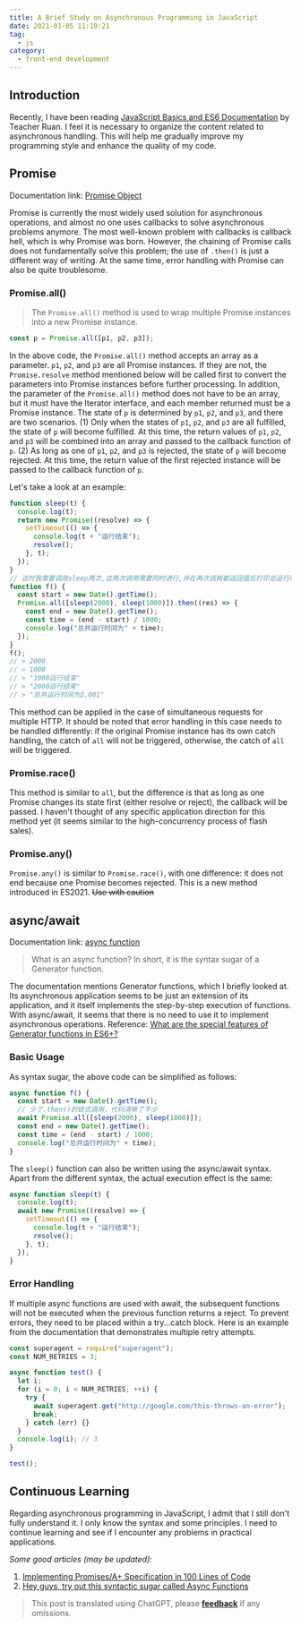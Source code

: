```yaml
---
title: A Brief Study on Asynchronous Programming in JavaScript
date: 2021-01-05 11:19:21
tag:
  - js
category:
  - front-end development
---
```


## Introduction

Recently, I have been reading [JavaScript Basics and ES6 Documentation](https://wangdoc.com/) by Teacher Ruan. I feel it is necessary to organize the content related to asynchronous handling. This will help me gradually improve my programming style and enhance the quality of my code.

## Promise

Documentation link: [Promise Object](https://wangdoc.com/es6/promise.html "Promise Object")

Promise is currently the most widely used solution for asynchronous operations, and almost no one uses callbacks to solve asynchronous problems anymore. The most well-known problem with callbacks is callback hell, which is why Promise was born. However, the chaining of Promise calls does not fundamentally solve this problem; the use of `.then()` is just a different way of writing. At the same time, error handling with Promise can also be quite troublesome.

### Promise.all()

> The `Promise.all()` method is used to wrap multiple Promise instances into a new Promise instance.

```js
const p = Promise.all([p1, p2, p3]);
```

In the above code, the `Promise.all()` method accepts an array as a parameter. `p1`, `p2`, and `p3` are all Promise instances. If they are not, the `Promise.resolve` method mentioned below will be called first to convert the parameters into Promise instances before further processing. In addition, the parameter of the `Promise.all()` method does not have to be an array, but it must have the Iterator interface, and each member returned must be a Promise instance.
The state of `p` is determined by `p1`, `p2`, and `p3`, and there are two scenarios.
(1) Only when the states of `p1`, `p2`, and `p3` are all fulfilled, the state of `p` will become fulfilled. At this time, the return values of `p1`, `p2`, and `p3` will be combined into an array and passed to the callback function of `p`.
(2) As long as one of `p1`, `p2`, and `p3` is rejected, the state of `p` will become rejected. At this time, the return value of the first rejected instance will be passed to the callback function of `p`.

Let's take a look at an example:

```js
function sleep(t) {
  console.log(t);
  return new Promise((resolve) => {
    setTimeout(() => {
      console.log(t + "运行结束");
      resolve();
    }, t);
  });
}
// 这时我需要调用sleep两次,这两次调用需要同时进行,并在两次调用都返回值后打印总运行时间
function f() {
  const start = new Date().getTime();
  Promise.all([sleep(2000), sleep(1000)]).then((res) => {
    const end = new Date().getTime();
    const time = (end - start) / 1000;
    console.log("总共运行时间为" + time);
  });
}
f();
// > 2000
// > 1000
// > "1000运行结束"
// > "2000运行结束"
// > "总共运行时间为2.001"
```

This method can be applied in the case of simultaneous requests for multiple HTTP. It should be noted that error handling in this case needs to be handled differently: if the original Promise instance has its own catch handling, the catch of `all` will not be triggered, otherwise, the catch of `all` will be triggered.

### Promise.race()

This method is similar to `all`, but the difference is that as long as one Promise changes its state first (either resolve or reject), the callback will be passed. I haven't thought of any specific application direction for this method yet (it seems similar to the high-concurrency process of flash sales).

### Promise.any()

`Promise.any()` is similar to `Promise.race()`, with one difference: it does not end because one Promise becomes rejected.
This is a new method introduced in ES2021. ~~Use with caution~~

## async/await

Documentation link: [async function](https://wangdoc.com/es6/async.html "async function")

> What is an async function? In short, it is the syntax sugar of a Generator function.

The documentation mentions Generator functions, which I briefly looked at. Its asynchronous application seems to be just an extension of its application, and it itself implements the step-by-step execution of functions. With async/await, it seems that there is no need to use it to implement asynchronous operations. Reference: [What are the special features of Generator functions in ES6+?](https://www.zhihu.com/question/290681846 "What are the special features of Generator functions in ES6+?")

### Basic Usage

As syntax sugar, the above code can be simplified as follows:

```js
async function f() {
  const start = new Date().getTime();
  // 少了.then()的链式调用，代码清晰了不少
  await Promise.all([sleep(2000), sleep(1000)]);
  const end = new Date().getTime();
  const time = (end - start) / 1000;
  console.log("总共运行时间为" + time);
}
```

The `sleep()` function can also be written using the async/await syntax. Apart from the different syntax, the actual execution effect is the same:

```js
async function sleep(t) {
  console.log(t);
  await new Promise((resolve) => {
    setTimeout(() => {
      console.log(t + "运行结束");
      resolve();
    }, t);
  });
}
```

### Error Handling

If multiple async functions are used with await, the subsequent functions will not be executed when the previous function returns a reject. To prevent errors, they need to be placed within a try...catch block.
Here is an example from the documentation that demonstrates multiple retry attempts.

```js
const superagent = require("superagent");
const NUM_RETRIES = 3;

async function test() {
  let i;
  for (i = 0; i < NUM_RETRIES; ++i) {
    try {
      await superagent.get("http://google.com/this-throws-an-error");
      break;
    } catch (err) {}
  }
  console.log(i); // 3
}

test();
```

## Continuous Learning

Regarding asynchronous programming in JavaScript, I admit that I still don't fully understand it. I only know the syntax and some principles. I need to continue learning and see if I encounter any problems in practical applications.

_Some good articles (may be updated):_

1. [Implementing Promises/A+ Specification in 100 Lines of Code](https://zhuanlan.zhihu.com/p/83965949 "Implementing Promises/A+ Specification in 100 Lines of Code")
2. [Hey guys, try out this syntactic sugar called Async Functions](https://zhuanlan.zhihu.com/p/42649246 "Hey guys, try out this syntactic sugar called Async Functions")

> This post is translated using ChatGPT, please [**feedback**](https://github.com/linyuxuanlin/Wiki_MkDocs/issues/new) if any omissions.

